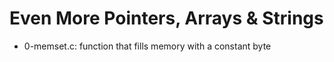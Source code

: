 # Even More Pointers, Arrays & Strings
* 0-memset.c: function that fills memory with a constant byte
